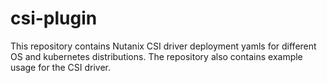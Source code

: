 # csi-plugin

This repository contains  Nutanix CSI driver deployment yamls for different OS
and kubernetes distributions. The repository also contains example usage for
the CSI driver.
 